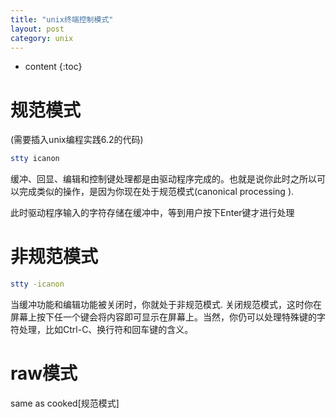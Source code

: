 ```yaml
---
title: "unix终端控制模式"
layout: post
category: unix
---
```


* content
{:toc}

# 规范模式

(需要插入unix编程实践6.2的代码)

```bash
stty icanon
```

缓冲、回显、编辑和控制键处理都是由驱动程序完成的。也就是说你此时之所以可以完成类似的操作，是因为你现在处于规范模式(canonical processing ).

此时驱动程序输入的字符存储在缓冲中，等到用户按下Enter键才进行处理

# 非规范模式

```bash
stty -icanon
```
当缓冲功能和编辑功能被关闭时，你就处于非规范模式.
关闭规范模式，这时你在屏幕上按下任一个键会将内容即可显示在屏幕上。当然，你仍可以处理特殊键的字符处理，比如Ctrl-C、换行符和回车键的含义。

# raw模式

same as cooked[规范模式]

